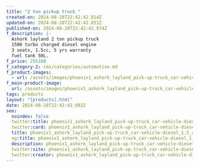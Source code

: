 ```yaml
---
title: "2 ton pickup truck "
created-on: 2024-08-28T22:42:42.814Z
updated-on: 2024-08-28T22:42:42.851Z
published-on: 2024-08-28T22:42:42.874Z
f_description: |-
  Ashork layland 2 ton pickup truck 
  1500 turbo charged diesel engine
  3 seats, 1.5cc, 5 yrs warranty
  fuel tank 50L.
f_price: 255100
f_category-2: cms/categories/automotive.md
f_product-images:
  - url: /assets/images/phoenix1_ashork_layland_pick-up-truck_car-vehicle-diesel_1.5_accra-ghana-gotogh.com-3_.jpg
f_main-product-image:
  url: /assets/images/phoenix1_ashork_layland_pick-up-truck_car-vehicle-diesel_1.5_accra-ghana-gotogh.com.jpg
tags: products
layout: "[products].html"
date: 2024-08-28T22:42:42.892Z
seo:
  noindex: false
  twitter:title: phoenix1_ashork_layland_pick-up-truck_car-vehicle-diesel_1.5_accra-ghana-gotogh.com-3_
  twitter:card: phoenix1_ashork_layland_pick-up-truck_car-vehicle-diesel_1.5_accra-ghana-gotogh.com-3_
  title: phoenix1_ashork_layland_pick-up-truck_car-vehicle-diesel_1.5_accra-ghana-gotogh.com-3_
  og:title: phoenix1_ashork_layland_pick-up-truck_car-vehicle-diesel_1.5_accra-ghana-gotogh.com-3_
  description: phoenix1_ashork_layland_pick-up-truck_car-vehicle-diesel_1.5_accra-ghana-gotogh.com-3_
  twitter:site: phoenix1_ashork_layland_pick-up-truck_car-vehicle-diesel_1.5_accra-ghana-gotogh.com-3_
  twitter:creator: phoenix1_ashork_layland_pick-up-truck_car-vehicle-diesel_1.5_accra-ghana-gotogh.com-3_
---
```

